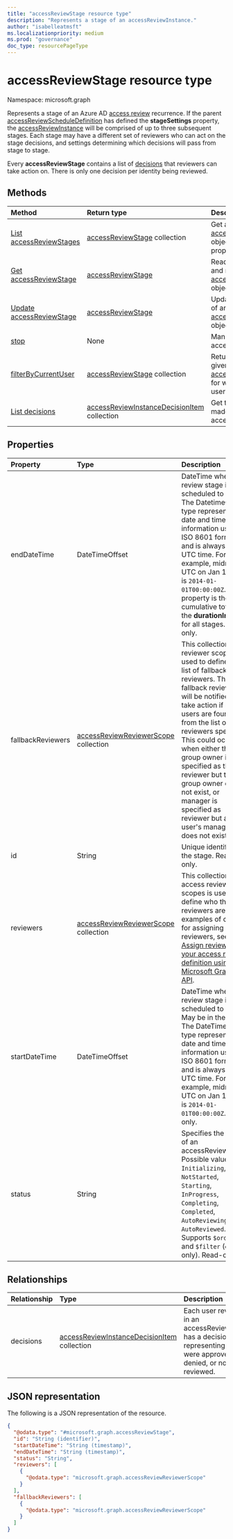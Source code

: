 ```yaml
---
title: "accessReviewStage resource type"
description: "Represents a stage of an accessReviewInstance."
author: "isabelleatmsft"
ms.localizationpriority: medium
ms.prod: "governance"
doc_type: resourcePageType
---
```


# accessReviewStage resource type

Namespace: microsoft.graph

Represents a stage of an Azure AD [access review](accessreviewsv2-overview.md) recurrence. If the parent [accessReviewScheduleDefinition](accessreviewscheduledefinition.md) has defined the **stageSettings** property, the [accessReviewInstance](accessReviewInstance.md) will be comprised of up to three subsequent stages. Each stage may have a different set of reviewers who can act on the stage decisions, and settings determining which decisions will pass from stage to stage.

Every **accessReviewStage** contains a list of [decisions](accessreviewinstancedecisionitem.md) that reviewers can take action on. There is only one decision per identity being reviewed.

## Methods
|Method|Return type|Description|
|:---|:---|:---|
|[List accessReviewStages](../api/accessreviewinstance-list-stages.md)|[accessReviewStage](../resources/accessreviewstage.md) collection|Get a list of the [accessReviewStage](../resources/accessreviewstage.md) objects and their properties.|
|[Get accessReviewStage](../api/accessreviewstage-get.md)|[accessReviewStage](../resources/accessreviewstage.md)|Read the properties and relationships of an [accessReviewStage](../resources/accessreviewstage.md) object.|
|[Update accessReviewStage](../api/accessreviewstage-update.md)|[accessReviewStage](../resources/accessreviewstage.md)|Update the properties of an [accessReviewStage](../resources/accessreviewstage.md) object.|
|[stop](../api/accessreviewstage-stop.md)|None|	Manually stop an accessReviewStage.|
|[filterByCurrentUser](../api/accessreviewstage-filterbycurrentuser.md)|[accessReviewStage](../resources/accessreviewstage.md) collection|Returns all stages on a given [accessReviewInstance](accessReviewInstance.md)  for which the calling user is a reviewer.|
|[List decisions](../api/accessreviewstage-list-decisions.md)|[accessReviewInstanceDecisionItem](../resources/accessreviewinstancedecisionitem.md) collection|Get the decisions made in an accessReviewStage.|

## Properties
|Property|Type|Description|
|:---|:---|:---|
|endDateTime|DateTimeOffset|DateTime when review stage is scheduled to end. The DatetimeOffset type represents date and time information using ISO 8601 format and is always in UTC time. For example, midnight UTC on Jan 1, 2014 is `2014-01-01T00:00:00Z`. This property is the cumulative total of the **durationInDays** for all stages. Read-only. |
|fallbackReviewers|[accessReviewReviewerScope](../resources/accessreviewreviewerscope.md) collection|This collection of reviewer scopes is used to define the list of fallback reviewers. These fallback reviewers will be notified to take action if no users are found from the list of reviewers specified. This could occur when either the group owner is specified as the reviewer but the group owner does not exist, or manager is specified as reviewer but a user's manager does not exist.|
|id|String|Unique identifier of the stage. Read-only.|
|reviewers|[accessReviewReviewerScope](../resources/accessreviewreviewerscope.md) collection|This collection of access review scopes is used to define who the reviewers are. For examples of options for assigning reviewers, see [Assign reviewers to your access review definition using the Microsoft Graph API](/graph/accessreviews-scope-concept).|
|startDateTime|DateTimeOffset|DateTime when review stage is scheduled to start. May be in the future. The DateTimeOffset type represents date and time information using ISO 8601 format and is always in UTC time. For example, midnight UTC on Jan 1, 2014 is `2014-01-01T00:00:00Z`. Read-only. |
|status|String|Specifies the status of an accessReviewStage. Possible values: `Initializing`, `NotStarted`, `Starting`, `InProgress`, `Completing`, `Completed`, `AutoReviewing`, and `AutoReviewed`. Supports `$orderby`, and `$filter` (`eq` only). Read-only.|

## Relationships
|Relationship|Type|Description|
|:---|:---|:---|
|decisions|[accessReviewInstanceDecisionItem](../resources/accessreviewinstancedecisionitem.md) collection|Each user reviewed in an accessReviewStage has a decision item representing if they were approved, denied, or not yet reviewed.|

## JSON representation
The following is a JSON representation of the resource.
<!-- {
  "blockType": "resource",
  "keyProperty": "id",
  "@odata.type": "microsoft.graph.accessReviewStage",
  "openType": false
}
-->
``` json
{
  "@odata.type": "#microsoft.graph.accessReviewStage",
  "id": "String (identifier)",
  "startDateTime": "String (timestamp)",
  "endDateTime": "String (timestamp)",
  "status": "String",
  "reviewers": [
    {
      "@odata.type": "microsoft.graph.accessReviewReviewerScope"
    }
  ],
  "fallbackReviewers": [
    {
      "@odata.type": "microsoft.graph.accessReviewReviewerScope"
    }
  ]
}
```


